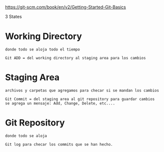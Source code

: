 https://git-scm.com/book/en/v2/Getting-Started-Git-Basics

3 States

# Working Directory
    donde todo se aloja todo el tiempo
    
    Git ADD = del working directory al staging area para los cambios

# Staging Area
    archivos y carpetas que agregamos para checar si se mandan los cambios
    
    Git Commit = del staging area al git repository para guardar cambios se agrega un mensaje: Add, Change, Delete, etc....

# Git Repository 
    donde todo se aloja
    
    Git log para checar los commits que se han hecho.

